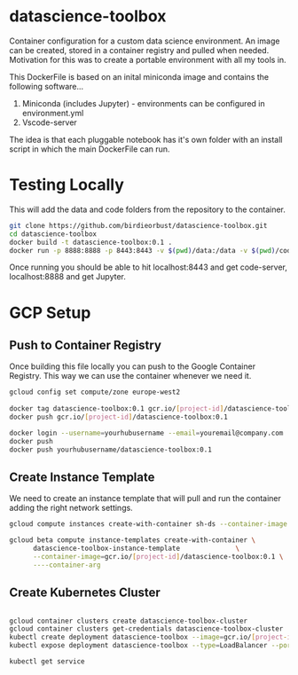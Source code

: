 # datascience-toolbox
Container configuration for a custom data science environment. An image can be created, stored in a container registry and pulled when needed. Motivation for this was to create a portable environment with all my tools in.

This DockerFile is based on an inital miniconda image and contains the following software...

1. Miniconda (includes Jupyter) - environments can be configured in environment.yml
2. Vscode-server

The idea is that each pluggable notebook has it's own folder with an install script in which the main DockerFile can run. 

# Testing Locally

This will add the data and code folders from the repository to the container.

```bash
git clone https://github.com/birdieorbust/datascience-toolbox.git
cd datascience-toolbox
docker build -t datascience-toolbox:0.1 .
docker run -p 8888:8888 -p 8443:8443 -v $(pwd)/data:/data -v $(pwd)/code:/code --rm -it datascience-toolbox
```
Once running you should be able to hit localhost:8443 and get code-server, localhost:8888 and get Jupyter.

# GCP Setup

## Push to Container Registry

Once building this file locally you can push to the Google Container Registry. This way we can use the container whenever we need it.

```bash
gcloud config set compute/zone europe-west2
    
docker tag datascience-toolbox:0.1 gcr.io/[project-id]/datascience-toolbox:0.1
docker push gcr.io/[project-id]/datascience-toolbox:0.1

docker login --username=yourhubusername --email=youremail@company.com
docker push 
docker push yourhubusername/datascience-toolbox:0.1

```

## Create Instance Template

We need to create an instance template that will pull and run the container adding the right network settings.

```bash
gcloud compute instances create-with-container sh-ds --container-image gcr.io/[project-id]/datascience-toolbox:0.1

gcloud beta compute instance-templates create-with-container \
      datascience-toolbox-instance-template              \
      --container-image=gcr.io/[project-id]/datascience-toolbox:0.1 \
      ----container-arg


```


## Create Kubernetes Cluster

```bash

gcloud container clusters create datascience-toolbox-cluster
gcloud container clusters get-credentials datascience-toolbox-cluster
kubectl create deployment datascience-toolbox --image=gcr.io/[project-id]/datascience-toolbox:0.1
kubectl expose deployment datascience-toolbox --type=LoadBalancer --port 8443 --port 8888

kubectl get service

```

